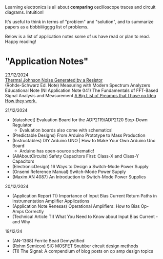 Learning electronics is all about **comparing** oscilloscope traces and circuit diagrams. Intuition!

It's useful to think in terms of "problem" and "solution", and to summarize papers as a bbbbiiiigggg list of problems.

Below is a list of application notes some of us have read or plan to read. Happy reading!

# "Application Notes"
23/12/2024  
[Thermal Johnson Noise Generated by a Resistor](https://zhu.physics.ucdavis.edu/Physics122_2008/Johnson%20Noise%20Manual_2008.pdf)  
(Rohde-Schwarz Ed. Note) Measuring with Modern Spectrum Analyzers Educational Note
(NI Application Note 041) The Fundamentals of FFT-Based Signal Analysis and Measurement 
[A Big List of Preamps that I have no Idea How they work.](https://www.homemade-circuits.com/small-amplifier-circuit/)


21/12/2024
- (datasheet) Evaluation Board for the ADP2119/ADP2120 Step-Down Regulator
  - Evaluation boards also come with schematics!
- (Predictable Designs) From Arduino Prototype to Mass Production
- (Instructables) DIY Arduino UNO | How to Make Your Own Arduino Uno Board
  - Arduino has open-source schematic!
- (AllAboutCircuits) Safety Capacitors First: Class-X and Class-Y Capacitors
- (ElectronicDesign) 16 Ways to Design a Switch-Mode Power Supply
- (Onsemi Reference Manual) Switch-Mode Power Supply
- (Maxim AN 4087) An Introduction to Switch-Mode Power Supplies

20/12/2024  
- (Application Report TI) Importance of Input Bias Current Return Paths in Instrumentation Amplifier Applications  
- (Application Note Renesas) Operational Amplifiers: How to Bias Op-Amps Correctly  
- (Technical Article TI) What You Need to Know about Input Bias Current - and Why

19/12/24  
- (AN-1368) Ferrite Bead Demystified   
- (Rohm Semicon) SiC MOSFET Snubber circuit design methods  
- (TI) The Signal: A compendium of blog posts on op amp design topics  



